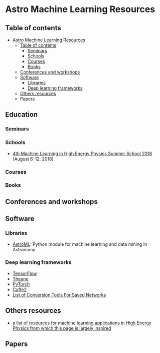 # Astro Machine Learning Resources

## Table of contents

<!-- TOC depthFrom:1 depthTo:6 withLinks:1 updateOnSave:1 orderedList:0 -->

- [Astro Machine Learning Resources](#astro-machine-learning-resources)
	- [Table of contents](#table-of-contents)
		- [Seminars](#seminars)
		- [Schools](#schools)
		- [Courses](#courses)
		- [Books](#books)
	- [Conferences and workshops](#conferences-and-workshops)
	- [Software](#software)
		- [Libraries](#libraries)
		- [Deep learning frameworks](#deep-learning-frameworks)
	- [Others resources](#others-resources)
	- [Papers](#papers)

<!-- /TOC -->

 ## Education

### Seminars

### Schools

- [4th Machine Learning in High Energy Physics Summer School 2018](https://indico.cern.ch/event/687473/) (August 6-12, 2018)

### Courses

### Books

## Conferences and workshops

## Software

### Libraries

- [AstroML](http://www.astroml.org/): Python module for machine learning and data mining in Astronomy

### Deep learning frameworks

- [TensorFlow](https://www.tensorflow.org/)
- [Theano](http://deeplearning.net/software/theano/)
- [PyTorch](http://pytorch.org/)
- [Caffe2](https://caffe2.ai/)
- [List of Conversion Tools For Saved Networks](https://github.com/ysh329/deep-learning-model-convertor)

## Others resources

- [a list of resources for machine learning applications in High Energy Physics from which this page is largely inspired](https://github.com/iml-wg/HEP-ML-Resources.git)

## Papers
